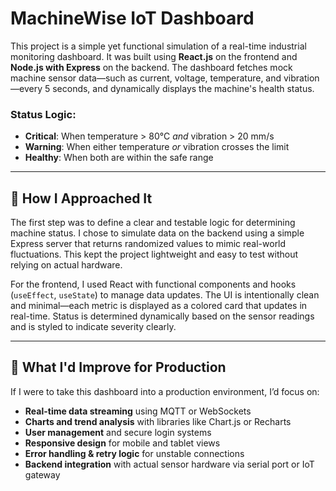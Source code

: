 # MachineWise IoT Dashboard

This project is a simple yet functional simulation of a real-time industrial monitoring dashboard. It was built using **React.js** on the frontend and **Node.js with Express** on the backend. The dashboard fetches mock machine sensor data—such as current, voltage, temperature, and vibration—every 5 seconds, and dynamically displays the machine's health status.

### Status Logic:
- **Critical**: When temperature > 80°C *and* vibration > 20 mm/s
- **Warning**: When either temperature *or* vibration crosses the limit
- **Healthy**: When both are within the safe range

---

## 🧠 How I Approached It
The first step was to define a clear and testable logic for determining machine status. I chose to simulate data on the backend using a simple Express server that returns randomized values to mimic real-world fluctuations. This kept the project lightweight and easy to test without relying on actual hardware.

For the frontend, I used React with functional components and hooks (`useEffect`, `useState`) to manage data updates. The UI is intentionally clean and minimal—each metric is displayed as a colored card that updates in real-time. Status is determined dynamically based on the sensor readings and is styled to indicate severity clearly.

---

## 🚀 What I'd Improve for Production
If I were to take this dashboard into a production environment, I’d focus on:
- **Real-time data streaming** using MQTT or WebSockets
- **Charts and trend analysis** with libraries like Chart.js or Recharts
- **User management** and secure login systems
- **Responsive design** for mobile and tablet views
- **Error handling & retry logic** for unstable connections
- **Backend integration** with actual sensor hardware via serial port or IoT gateway


